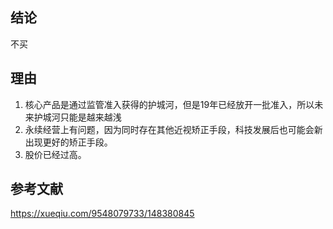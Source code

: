 ## 结论

不买

## 理由

1. 核心产品是通过监管准入获得的护城河，但是19年已经放开一批准入，所以未来护城河只能是越来越浅 
2. 永续经营上有问题，因为同时存在其他近视矫正手段，科技发展后也可能会新出现更好的矫正手段。 
3. 股价已经过高。





## 参考文献

https://xueqiu.com/9548079733/148380845